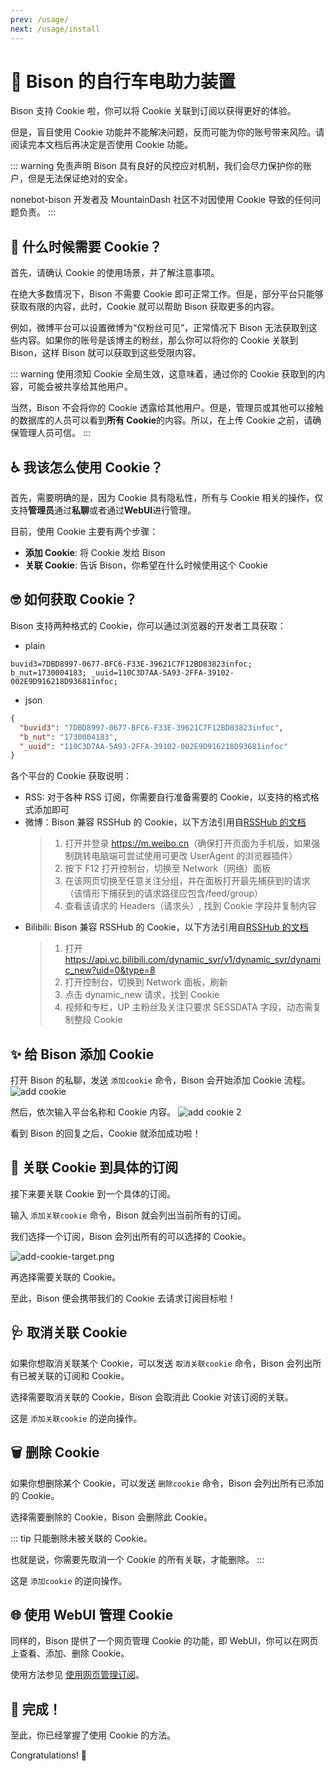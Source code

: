 ```yaml
---
prev: /usage/
next: /usage/install
---
```


# :cookie: Bison 的自行车电助力装置

Bison 支持 Cookie 啦，你可以将 Cookie 关联到订阅以获得更好的体验。

但是，盲目使用 Cookie 功能并不能解决问题，反而可能为你的账号带来风险。请阅读完本文档后再决定是否使用 Cookie 功能。

::: warning 免责声明
Bison 具有良好的风控应对机制，我们会尽力保护你的账户，但是无法保证绝对的安全。

nonebot-bison 开发者及 MountainDash 社区不对因使用 Cookie 导致的任何问题负责。
:::

## :monocle_face: 什么时候需要 Cookie？

首先，请确认 Cookie 的使用场景，并了解注意事项。

在绝大多数情况下，Bison 不需要 Cookie 即可正常工作。但是，部分平台只能够获取有限的内容，此时，Cookie 就可以帮助 Bison 获取更多的内容。

例如，微博平台可以设置微博为“仅粉丝可见”，正常情况下 Bison 无法获取到这些内容。如果你的账号是该博主的粉丝，那么你可以将你的 Cookie 关联到 Bison，这样 Bison 就可以获取到这些受限内容。

::: warning 使用须知
Cookie 全局生效，这意味着，通过你的 Cookie 获取到的内容，可能会被共享给其他用户。

当然，Bison 不会将你的 Cookie 透露给其他用户。但是，管理员或其他可以接触的数据库的人员可以看到**所有 Cookie**的内容。所以，在上传 Cookie 之前，请确保管理人员可信。
:::

## :wheelchair: 我该怎么使用 Cookie？

首先，需要明确的是，因为 Cookie 具有隐私性，所有与 Cookie 相关的操作，仅支持**管理员**通过**私聊**或者通过**WebUI**进行管理。

目前，使用 Cookie 主要有两个步骤：

- **添加 Cookie**: 将 Cookie 发给 Bison
- **关联 Cookie**: 告诉 Bison，你希望在什么时候使用这个 Cookie

## :nerd_face: 如何获取 Cookie？

Bison 支持两种格式的 Cookie，你可以通过浏览器的开发者工具获取：

- plain

```text
buvid3=7DBD8997-0677-BFC6-F33E-39621C7F12BD83823infoc; b_nut=1730004183; _uuid=110C3D7AA-5A93-2FFA-39102-002E9D916218D93681infoc;
```

- json

```json
{
  "buvid3": "7DBD8997-0677-BFC6-F33E-39621C7F12BD83823infoc",
  "b_nut": "1730004183",
  "_uuid": "110C3D7AA-5A93-2FFA-39102-002E9D916218D93681infoc"
}
```

各个平台的 Cookie 获取说明：

- RSS: 对于各种 RSS 订阅，你需要自行准备需要的 Cookie，以支持的格式格式添加即可
- 微博：Bison 兼容 RSSHub 的 Cookie，以下方法引用自[RSSHub 的文档](https://docs.rsshub.app/zh/deploy/config#%E5%BE%AE%E5%8D%9A)
  > 1. 打开并登录 <https://m.weibo.cn>（确保打开页面为手机版，如果强制跳转电脑端可尝试使用可更改 UserAgent 的浏览器插件）
  > 2. 按下 F12 打开控制台，切换至 Network（网络）面板
  > 3. 在该网页切换至任意关注分组，并在面板打开最先捕获到的请求（该情形下捕获到的请求路径应包含/feed/group）
  > 4. 查看该请求的 Headers（请求头）, 找到 Cookie 字段并复制内容
- Bilibili: Bison 兼容 RSSHub 的 Cookie，以下方法引用自[RSSHub 的文档](https://docs.rsshub.app/zh/deploy/config#bilibili)
  > 1. 打开 <https://api.vc.bilibili.com/dynamic_svr/v1/dynamic_svr/dynamic_new?uid=0&type=8>
  > 2. 打开控制台，切换到 Network 面板，刷新
  > 3. 点击 dynamic_new 请求，找到 Cookie
  > 4. 视频和专栏，UP 主粉丝及关注只要求 SESSDATA 字段，动态需复制整段 Cookie

## :sparkles: 给 Bison 添加 Cookie

打开 Bison 的私聊，发送 `添加cookie` 命令，Bison 会开始添加 Cookie 流程。
![add cookie](/images/add-cookie.png)

然后，依次输入平台名称和 Cookie 内容。
![add cookie 2](/images/add-cookie-2.png)

看到 Bison 的回复之后，Cookie 就添加成功啦！

## :children_crossing: 关联 Cookie 到具体的订阅

接下来要关联 Cookie 到一个具体的订阅。

输入 `添加关联cookie` 命令，Bison 就会列出当前所有的订阅。

我们选择一个订阅，Bison 会列出所有的可以选择的 Cookie。

![add-cookie-target.png](/images/add-cookie-target.png)

再选择需要关联的 Cookie。

至此，Bison 便会携带我们的 Cookie 去请求订阅目标啦！

## :stethoscope: 取消关联 Cookie

如果你想取消关联某个 Cookie，可以发送 `取消关联cookie` 命令，Bison 会列出所有已被关联的订阅和 Cookie。

选择需要取消关联的 Cookie，Bison 会取消此 Cookie 对该订阅的关联。

这是 `添加关联cookie` 的逆向操作。

## :wastebasket: 删除 Cookie

如果你想删除某个 Cookie，可以发送 `删除cookie` 命令，Bison 会列出所有已添加的 Cookie。

选择需要删除的 Cookie，Bison 会删除此 Cookie。

::: tip
只能删除未被关联的 Cookie。

也就是说，你需要先取消一个 Cookie 的所有关联，才能删除。
:::

这是 `添加cookie` 的逆向操作。

## :globe_with_meridians: 使用 WebUI 管理 Cookie

同样的，Bison 提供了一个网页管理 Cookie 的功能，即 WebUI，你可以在网页上查看、添加、删除 Cookie。

使用方法参见 [使用网页管理订阅](/usage/easy-use#使用网页管理订阅)。

## :tada: 完成！

至此，你已经掌握了使用 Cookie 的方法。

Congratulations! 🎉
